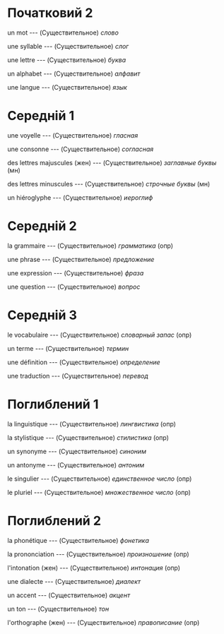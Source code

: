 # Початковий 2

un mot --- (Существительное)
*слово*



une syllable --- (Существительное)
*слог*



une lettre --- (Существительное)
*буква*



un alphabet --- (Существительное)
*алфавит*



une langue --- (Существительное)
*язык*



# Середній 1

une voyelle --- (Существительное)
*гласная*



une consonne --- (Существительное)
*согласная*



des lettres majuscules (жен) --- (Существительное)
*заглавные буквы* (мн)



des lettres minuscules --- (Существительное)
*строчные буквы* (мн)



un hiéroglyphe --- (Существительное)
*иероглиф*



# Середній 2

la grammaire --- (Существительное)
*грамматика* (опр)



une phrase --- (Существительное)
*предложение*



une expression --- (Существительное)
*фраза*



une question --- (Существительное)
*вопрос*



# Середній 3

le vocabulaire --- (Существительное)
*словарный запас* (опр)



un terme --- (Существительное)
*термин*



une définition --- (Существительное)
*определение*



une traduction --- (Существительное)
*перевод*



# Поглиблений 1

la linguistique --- (Существительное)
*лингвистика* (опр)



la stylistique --- (Существительное)
*стилистика* (опр)



un synonyme --- (Существительное)
*синоним*



un antonyme --- (Существительное)
*антоним*



le singulier --- (Существительное)
*единственное число* (опр)



le pluriel --- (Существительное)
*множественное число* (опр)



# Поглиблений 2

la phonétique --- (Существительное)
*фонетика*



la prononciation --- (Существительное)
*произношение* (опр)



l'intonation (жен) --- (Существительное)
*интонация* (опр)



une dialecte --- (Существительное)
*диалект*



un accent --- (Существительное)
*акцент*



un ton --- (Существительное)
*тон*



l'orthographe (жен) --- (Существительное)
*правописание* (опр)